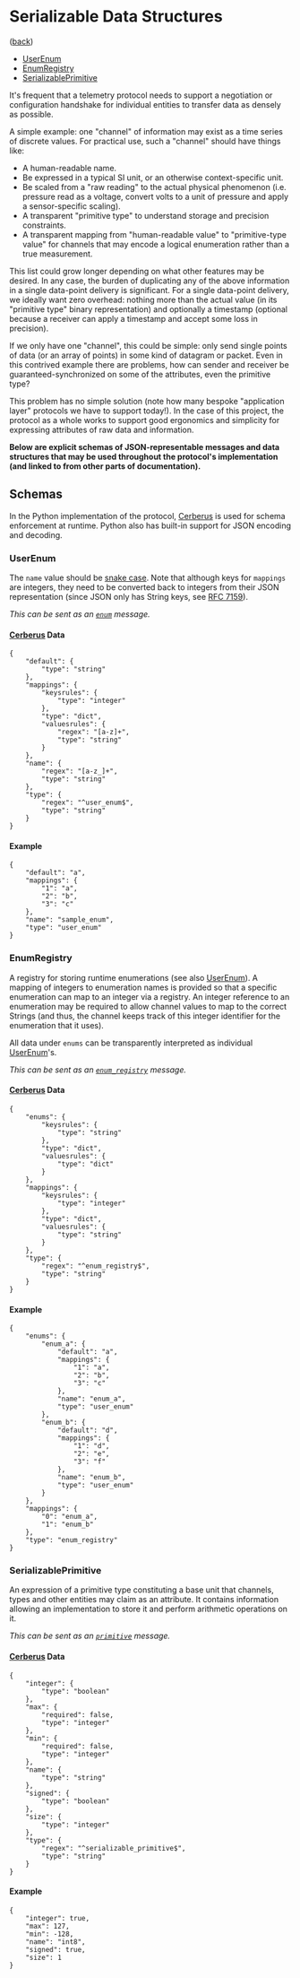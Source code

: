 <!--
    =====================================
    generator=datazen
    version=1.9.4
    hash=615acc661decc9cafed36a841c7cfa3b
    =====================================
-->

# Serializable Data Structures

([back](README.md#documentation))

* [UserEnum](#userenum)
* [EnumRegistry](#enumregistry)
* [SerializablePrimitive](#serializableprimitive)

It's frequent that a telemetry protocol needs to support a negotiation or
configuration handshake for individual entities to transfer data as densely as
possible.

A simple example: one "channel" of information may exist as a time series of
discrete values. For practical use, such a "channel" should have things like:
* A human-readable name.
* Be expressed in a typical SI unit, or an otherwise context-specific unit.
* Be scaled from a "raw reading" to the actual physical phenomenon (i.e.
pressure read as a voltage, convert volts to a unit of pressure and apply
a sensor-specific scaling).
* A transparent "primitive type" to understand storage and precision
constraints.
* A transparent mapping from "human-readable value" to "primitive-type value"
for channels that may encode a logical enumeration rather than a true
measurement.

This list could grow longer depending on what other features may be desired. In
any case, the burden of duplicating any of the above information in a single
data-point delivery is significant. For a single data-point delivery, we
ideally want zero overhead: nothing more than the actual value (in its
"primitive type" binary representation) and optionally a timestamp (optional
because a receiver can apply a timestamp and accept some loss in precision).

If we only have one "channel", this could be simple: only send single points of
data (or an array of points) in some kind of datagram or packet. Even in this
contrived example there are problems, how can sender and receiver be
guaranteed-synchronized on some of the attributes, even the primitive type?

This problem has no simple solution (note how many bespoke "application layer"
protocols we have to support today!). In the case of this project, the protocol
as a whole works to support good ergonomics and simplicity for expressing
attributes of raw data and information.

**Below are explicit schemas of JSON-representable messages and data structures
that may be used throughout the protocol's implementation (and linked to from
other parts of documentation).**

## Schemas

In the Python implementation of the protocol,
[Cerberus](https://docs.python-cerberus.org/en/stable/) is used for schema
enforcement at runtime. Python also has built-in support for JSON encoding and
decoding.

### UserEnum

The `name` value should be
[snake case](https://en.wikipedia.org/wiki/Snake_case). Note that although
keys for `mappings` are integers, they need to be converted back to integers
from their JSON representation (since JSON only has String keys, see
[RFC 7159](https://datatracker.ietf.org/doc/html/rfc7159#section-4)).


*This can be sent as an
[`enum`](message_type.md#enum)
message.*

#### [Cerberus](https://docs.python-cerberus.org/en/stable/) Data

```
{
    "default": {
        "type": "string"
    },
    "mappings": {
        "keysrules": {
            "type": "integer"
        },
        "type": "dict",
        "valuesrules": {
            "regex": "[a-z]+",
            "type": "string"
        }
    },
    "name": {
        "regex": "[a-z_]+",
        "type": "string"
    },
    "type": {
        "regex": "^user_enum$",
        "type": "string"
    }
}
```

#### Example

```
{
    "default": "a",
    "mappings": {
        "1": "a",
        "2": "b",
        "3": "c"
    },
    "name": "sample_enum",
    "type": "user_enum"
}
```
### EnumRegistry

A registry for storing runtime enumerations (see also [UserEnum](#userenum)).
A mapping of integers to enumeration names is provided so that a specific
enumeration can map to an integer via a registry. An integer reference to an
enumeration may be required to allow channel values to map to the correct
Strings (and thus, the channel keeps track of this integer identifier for the
enumeration that it uses).

All data under `enums` can be transparently interpreted as individual
[UserEnum](#userenum)'s.


*This can be sent as an
[`enum_registry`](message_type.md#enum-registry)
message.*

#### [Cerberus](https://docs.python-cerberus.org/en/stable/) Data

```
{
    "enums": {
        "keysrules": {
            "type": "string"
        },
        "type": "dict",
        "valuesrules": {
            "type": "dict"
        }
    },
    "mappings": {
        "keysrules": {
            "type": "integer"
        },
        "type": "dict",
        "valuesrules": {
            "type": "string"
        }
    },
    "type": {
        "regex": "^enum_registry$",
        "type": "string"
    }
}
```

#### Example

```
{
    "enums": {
        "enum_a": {
            "default": "a",
            "mappings": {
                "1": "a",
                "2": "b",
                "3": "c"
            },
            "name": "enum_a",
            "type": "user_enum"
        },
        "enum_b": {
            "default": "d",
            "mappings": {
                "1": "d",
                "2": "e",
                "3": "f"
            },
            "name": "enum_b",
            "type": "user_enum"
        }
    },
    "mappings": {
        "0": "enum_a",
        "1": "enum_b"
    },
    "type": "enum_registry"
}
```
### SerializablePrimitive

An expression of a primitive type constituting a base unit that channels,
types and other entities may claim as an attribute. It contains information
allowing an implementation to store it and perform arithmetic operations on
it.


*This can be sent as an
[`primitive`](message_type.md#primitive)
message.*

#### [Cerberus](https://docs.python-cerberus.org/en/stable/) Data

```
{
    "integer": {
        "type": "boolean"
    },
    "max": {
        "required": false,
        "type": "integer"
    },
    "min": {
        "required": false,
        "type": "integer"
    },
    "name": {
        "type": "string"
    },
    "signed": {
        "type": "boolean"
    },
    "size": {
        "type": "integer"
    },
    "type": {
        "regex": "^serializable_primitive$",
        "type": "string"
    }
}
```

#### Example

```
{
    "integer": true,
    "max": 127,
    "min": -128,
    "name": "int8",
    "signed": true,
    "size": 1
}
```
